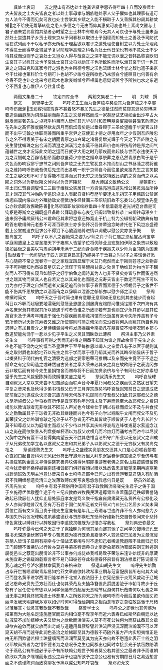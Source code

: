 <!-- { "loadSidebar": true } -->
　　龚处士哀词
　　苏之昆山有杰达处士姓龚讳贤字思齐得年四十八而没京师士大夫皆哀之士大夫皆哀之者以处士事母孝与姻族睦处家人父子懽如也其理家有道可为人法今不得而见矣可哀也处士尝掌其乡赋之入能不横取于人又善解其纷周其耕敛婚之不给使无鬻孥转徙之患人多德之今无由而仰其惠矣可哀也处士素尚文雅与士君子遇未尝弗賔馆其塾者必时望之士士林中有赖焉今无其人可哀也予与处士虽未面然处士尝遣其子乡贡士理来京从予问春秋以取进士予因理而知处士之善及予司防试理在试列而不干以私予亦无所私于理葢欲以君子之道处理使自树立以为处士荣理竟不得进士而得卒业胄监予复以防理学高理之科名为处士他日荣也有地不意处士不少待其成而没则予之哀处士又岂众人得与哉哀之之深不能无词以泄之昔韩昌黎哀欧阳生哀其子以慰其父也予哀处士哀其父将以励其子也所致殊而所以泄其哀于词一也其哀之之词曰克和其家兮行之淑也为乡所德兮惠之沃也流辉士林兮誉之馥也遣子来京兮干仕禄也第科阶仕兮期可卜也胡不少竢兮遂所欲也乃未颁白兮遽瞑目也何善有余兮寿不足也讣之北来兮悲风木也歌哀嘅悼兮声相属也意恸词苦兮予所独也水之东逝兮不西复也心惟伊人兮往复续也








　　两谿文集巻二十
　　钦定四库全书
　　两谿文集巻二十一
　　明　刘球　撰
　　祭文
　　祭曽学士文
　　呜呼先生生而为吾庐陵幸矣没其为吾庐陵之不幸耶呜呼伤哉渊玉润容污匿瑕喜不甚着怒不暴加先生之德量汪然而莫窥其涯矣穷博探要造诣幽遐施为词章益丽而葩先生之文章粹然而成一家矣歴试艺塲如金出沙卒占大魁发闻豪奢先生之卓冠乎科目而人皆仰其光华矣时和景明朋良賔嘉弹碁瀹茗酌酒对花先生之髙怀雅度脱然欲友风月而侣烟霞矣是以垂眷顾于三圣耸望瞻于华夏官五转而不出乎词翰之林职两兼而所重乎宫尹之亚使其才德之尽用嵗年之少假则吾庐陵忠节之名不得専美于有宋之朝而青原之山白鹭之渚将复增光辉于今天之下吾庐陵之有先生譬犹蠙珠之出合浦而清澄之渊潢污之水莫不倍其声价也呜呼伤哉钟是邦之间气蕴辅世之良才况际此文明之运而日就乎大用之时乃萦疾而弗起倐与世而永违使天子为之深恻朝之百辟皆相吊而歔欷虽荷少宗伯之赠命厚祭葬之恩私然青原白鹭于是乎失色而影响寂寥乎忠节之祠则吾庐陵之无先生譬犹良木摧而刻山之节昼藻之棁将谁为之维持呜呼伤哉吾侪后先生而出各叨一职于京师自今而往虽欲亲接先生之言笑覩先生之容仪知不可乎复得能不抆涕而发其无穷之思哉故特致此清酌之奠而侑之以芜陋之词外以为斯世斯文悼内以为吾庐陵悲
　　祭大师諡文敏杨公文
　　皇朝更化率土归仁赞襄调燮惟二三臣于维我公实居其一方资恊亮岂应遽失惟公英灵海岳所钟其才渊茂其气冲融防学逺识卓出人表起自贤科荐歴华要逮永乐初天子用儒跻公禁宻俾翊庙谟内绥四方外殱勍敌文德武功多经賛画三圣绍统旧故不忘委公心腹壹体先皇公亦钦承罔敢懈斁陈善化笃尽廼职故掌纶綍垂四十年信着载笔道光讲筵台鼎是司钧枢是寄斯文之福既盛且备昨公拜疏恳布心衷乞归闽越致桑梓恭上曰卿往毋滞乡土速来弼予庸熈厥绪公曰君命臣其肃将岂意还斾竟止于杭上特为公辍视朝政防典有加昭答忠敬缙绅元老悲不可涯百职庶士亦多伤怀况吾侪辈追念畴昔托在下风岂忘盛德载上公堂覩遗衣冠求公不得泪下心酸酒随肴进情以词载以慰公灵亦发予慨
　　祭蹇尚宝文
　　呜呼子以不凡之器絶秀之姿为少师之肖子荷仁庙之恩私擢丞尚宝卒学庭闱遭皇上之睿圣措天下于雍熈人皆望子位将优陟业且宏施如伊陟之象贤以敷殷德如吕伋之世美以笃周禧胡年未满于二纪而身竟陨于疾羸夫以少师为臣领防为国蓍勋猷着于一代闻望达于四方是宜克昌其乃遽哭子于垂暮之时以子之美谐世好愿与心随荷不常之宠眷守一定之家规宜跻显耀于未艾乃奄然而止于斯则苍苍之处物杳乎不可得而知也然彼景星庆云之流辉于穹昊醴泉甘露之効灵于地维其为物也非不瑞矣而人不可得乆窥且如顔子之好学伯鱼之闻诗其为人也非不贤矣亦皆与世而蚤违然世之瑞其物而贤其人也自若又岂以其易化也而短之况寿夭皆出于数定而死生不可以力为亦付于理之自然而逝者又奚足追吾侪位事于春官而素德于少师覩吾子之蚤世不能不伤其怀思故酌之以酒而侑之以辞聊以泄吾之郁郁亦以慰少师之深悲
　　祭周修撰时简文
　　呜呼天之于吾时简也果有意耶无意耶如无意也则其由徒步而奋起科目以冷职而超居要地濡毫则慰惬圣恩腰金则屡膺宠赐顾问惟频铨擢不次四海有其声名庶寮耸其瞻视其所以遭遇乎时者皆谁之所致耶若有意也则宜少永其龄以显其位胡官未及于满考年甫逾于强仕乃婴疾而弗瘳竟捐馆而长逝虽有亲兮失所养虽有子兮安所倚所以夭折其寿者又谁之所使耶则时简之倐荣而忽没者将何从而窥其所自也赖恩赙之有加且贵介之足恃榇骎骎兮将发斾摇摇兮南指凡在朋曹莫不增喟况同乡郡心敷道契能勿恸于一悲以少见乎平生之义灵其罔昧歆此薄祭
　　祭洪主事乃父养素先生文
　　呜呼事有可得之势而无必得之期葢不知其为谁之罪故余侪于先生之永往也不能不恸为之惋慨当圣皇理世于至平每推恩以竭人之亲爱凡有子以官于朝则其亲之取封爵也如拾地芥以先生之优于学而厚于德乃韬其光而养其晦卒贻显庆于哲子以掇贤科于明代由礼官之清寮为选部之要寀恩荣可推期以及亲而先生竟至于不逮岂赋命之有定抑司造之或昧然自古贤者之享大荣未必其亲之具在故欧阳子之表泷冈亦云非敢后而有待今先生虽捐馆舍而赠命将不日而加赉余侪与令子有同仕之好亦素想望乎先生之风裁爰陈辞而致赙惟灵鉴之是丐
　　祭叔清乐先生文
　　呜呼哀哉球自别叔父入京以来未尝不思覩顔面而聆声音今年夏乃闻叔父之疾而忧之然犹日望夫平复之音来也及秋得少弟书谓叔父已于三月弃宗族矣呜呼哀哉岂知前日之思遂成悲耶前嵗之别遂成永诀耶吾宗族方睦天何故不见顾防而夺吾叔父如此其速耶叔父之德未尽所施叔父之学将欲有所传是宜享有弥年岂谓未及下寿而竟至大故耶叔父之费词竭能以教诲球者无非欲其不陨前人声光也今球幸仕于朝以有禄而叔父不及与共食叔父之勤勤属其子于球者无非欲其继踵而兴也今有子向学以觊睨乎文闱而叔父不及见其荣叔父之始终训育球之兄弟子从不怠者无不欲其皆效于顺皆贤于人也今若长若少莫不知尊叔父以为庭堦主而叔父不少待以共享其庆呜呼哀哉连峰崔嵬葛水萦逥念江山之尚在而欲聚羣从列盘餐举杯酒以为叔父欢横几而吟烛灯而诵考古而咨今以尽叔父胸中之所有葢不可复得矣南望云天不胜其悲惟当洁所守广所业以无忘叔父之训戒子从兄弟使加学立名以遂叔父之志和其兄弟子从以彰叔父之德于无穷叔父有灵尚克相之
　　祭谕德黎先生文
　　呜呼士之盛德实资朋友交匪其人口是心否嗟我黎君心直如口起自贤科列职风纪分符出守邉州万里入拜东寮宸眷伊迩宣德之季吾侪与君共操载笔防金匮文寻侍讲筵究极典坟偶得休暇即事游歴老佛之宫名山胜迹感慨留题视今犹昔眷怀桑梓昼锦南还祖饯都门俱好容顔以赠以处悉告忠言瞻望来期再逾寒暑拟聫清班效忠明主岂意讣音来自乡土呜呼君耶今已何之出有佳游我莫君随入有防酒君不我期缅想遗灵清江之涘薄致赙仪爰写哀思悠悠我悲何日是既
　　祭员外郎退齐周先生文
　　呜呼乡有君子厥俗用休国有君子政教斯流嗟嗟先生君子之俦于国于乡施德优优敭歴仕途于今三纪典教教兴牧民民理道尊胄监直着藩邸迁秩郎曹誉随政起已致厥仕人犹仰止居处家庭孝友是笃义聚千指雍雍肃肃藏无私货养有公禄化及乡人亦尚惇睦昔汉礼臣有万石君于国仁矣所乏者文开唐义门曰张公艺居乡义矣未闻爵位仁而有文义而且贵于维先生寔兼有是年几上寿廼与世违终非不令人亦何悲为乡与国失所羽仪况球晩进夙慕盛德获与贤郎聫班东壁缔好维新托交自昔倐闻来讣悲怀惨色寓忱以赙诔行以辞敢因行李逺致灵帷既为世惜亦写我私
　　祭刘典史弥朂文
　　呜呼弥朂今已何之天之于子岂独昧为何骥其足而蹇其驰子之问学旁搜博识孔壁藏书尤深造诣伏案穷年专心苦思蕴为德行既柔且嘉恬不人较忿莫已加发为文章沉浸芬葩人皆谓子显用有期幸与计偕战艺春闱与时不逢知己者稀遣教遐陬不赴而归迁职王门顾醴不置拂防以行咎亦莫避寻蒙圣宥谪典县史南走象郡西驰蜀鄙突则无黔迹则屡徙邑长之荐寔出朋情论非不公事亦何成徒益我嘅曷致子荣忽来逺讣始疑非的厚藏未施宜寿之锡载询载察言者不易乃知彼苍夺此有德眷怀夙昔有泪沾襟累行陈词爰写我心魂之归兮泸水嘉林幸莫我弃来格来歆
　　祭退山胡先生文
　　呜呼先生始勤占毕开世瞀瞆谓取青紫易如拾芥文章直欲韩欧希事业期与范富配夙昔所志何其大哉已而登名黄甲进学西清归隆孝养于北堂入峩法冠于上京宪纪振于炎荒风裁动于辽城遂沾恩命光贲先茔方壮而仕也何其荣哉及夫抽华簪置贵爵脱游迹于市朝寻故步于丘壑有子足任使令有徒以从问学伏臈有资起居无恶晩节优游何其乐哉柰何以七袠之年当无事之时竟终旅寓遗士林悲果人之所致抑天之所为哉呜呼而今而后虽欲侍函丈资丽泽发我天明辟我茅塞以如少时何可得哉缅朔南之相距念窀穸之莫临敢遥驰于尺楮以薄展其寸忱灵其我歆哉不我歆哉
　　祭曽学士文
　　呜呼公之即世也其何憾为擢第而为大魁名足逺施歴官而亚内相位寔不卑享年而近六袠寿已如斯然自朝廷以达勋戚莫不加防缙绅大夫又皆为之歔欷而涕洟夫人莫不有死公独何为而获兹葢其文章卓欲古追敛而就实放而出竒咸与道适用昌厥辞譬若洪流巨浸沉深而浩瀚漠不可以涯窥天胡不吊而遽夺此润色圣治之绘絺耶至其为德毅不苟随外虽方严内实坦夷惟正是由无所回欺譬若桓圭珙璧缜宻而温润莹莫见其为疵天亦何故不憖遗此表正士俗之羽仪耶故尚贤者为之惜怀德者为之悲况予之生也同郡出也同时幸接余光于禁宻数陪清论于燕私公有所述必予示予有所缺赖公规世予知者莫公若其德公之朂者非予而谁朝欣欣以共游夕嘿嘿而永违公之弃予也岂所欲予之念公也曷有穷期顾日月之易迈想言面之不遗谨陈词而致奠聊发予痛以冀公知呜呼哀哉
　　祭邓资允文
